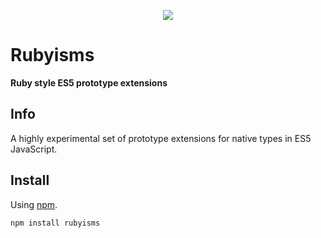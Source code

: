 <p align="center">
  <a href="https://www.npmjs.com/package/rubyisms">
    <img src="http://i.imgur.com/Gx7OFGO.png" />
  </a>
</p>

# Rubyisms

**Ruby style ES5 prototype extensions**

## Info

A highly experimental set of prototype extensions for native types in ES5 JavaScript.

## Install

Using [npm](https://www.npmjs.com/).

    npm install rubyisms